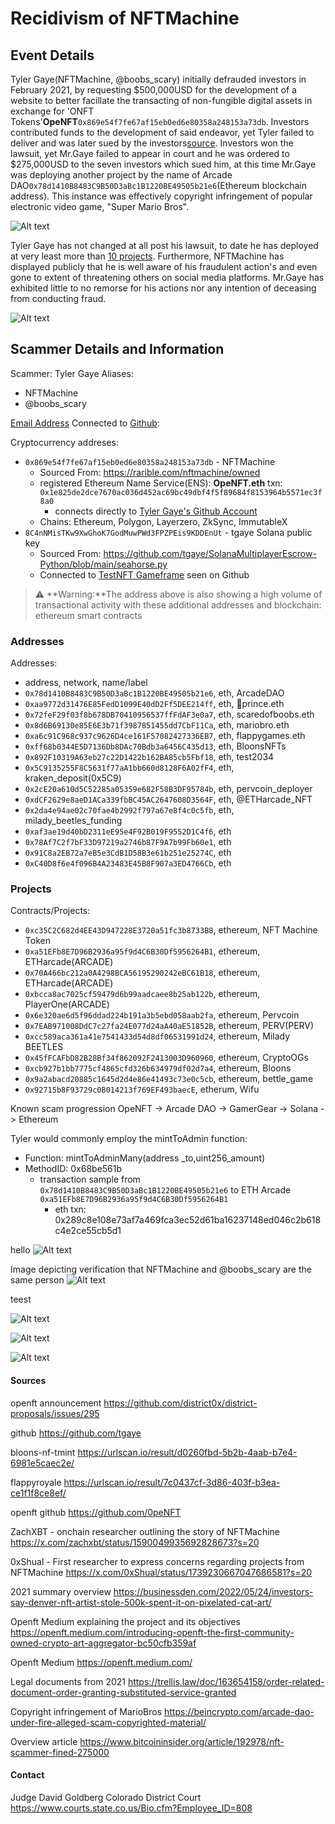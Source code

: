 # Recidivism of NFTMachine

## Event Details

Tyler Gaye(NFTMachine, @boobs_scary) initially defrauded investors in February 2021, by requesting $500,000USD for the development of a website to better facillate the transacting of non-fungible digital assets in exchange for 'ONFT Tokens'**OpeNFT**`0x869e54f7fe67af15eb0ed6e80358a248153a73db`. Investors contributed funds to the development of said endeavor, yet Tyler failed to deliver and was later sued by the investors[source](https://businessden.com/2022/05/24/investors-say-denver-nft-artist-stole-500k-spent-it-on-pixelated-cat-art/). Investors won the lawsuit, yet Mr.Gaye failed to appear in court and he was ordered to $275,000USD to the seven investors which sued him, at this time Mr.Gaye was deploying another project by the name of Arcade DAO`0x78d1410B8483C9B50D3aBc1B1220BE49505b21e6`(Ethereum blockchain address). This instance was effectively copyright infringement of popular electronic video game, "Super Mario Bros".

![Alt text](image-6.png)

Tyler Gaye has not changed at all post his lawsuit, to date he has deployed at very least more than [10 projects](/Projects). Furthermore, NFTMachine has displayed publicly that he is well aware of his fraudulent action's and even gone to extent of threatening others on social media platforms. Mr.Gaye has exhibited little to no remorse for his actions nor any intention of deceasing from conducting fraud.

![Alt text](image.png)

## Scammer Details and Information

Scammer: Tyler Gaye
Aliases:

- NFTMachine
- @boobs_scary

[Email Address](tylercgaye@gmail.com) Connected to [Github](https://github.com/tgaye):

 Cryptocurrency addreses:

- `0x869e54f7fe67af15eb0ed6e80358a248153a73db` - NFTMachine
  - Sourced From: <https://rarible.com/nftmachine/owned>
  - registered Ethereum Name Service(ENS): **OpeNFT.eth** txn: `0x1e825de2dce7670ac036d452ac69bc49dbf4f5f89684f8153964b5571ec3f8a0`
    - connects directly to [Tyler Gaye's Github Account](https://github.com/district0x/district-proposals/issues/295)
  - Chains: Ethereum, Polygon, Layerzero, ZkSync, ImmutableX
- `8C4nNMisTKw9XwGhoK7GodMuwPWd3FPZPEis9KDDEnUt` - tgaye Solana public key
  - Sourced From: <https://github.com/tgaye/SolanaMultiplayerEscrow-Python/blob/main/seahorse.py>
  - Connected to [TestNFT Gameframe](https://solana.fm/address/Hm1sPe2oEjgvFhBewwZmhszw9wd11v2qvBL8VDRrNH47) seen on Github

> :warning: **Warning:**The address above is also showing a high volume of transactional activity with these additional addresses and blockchain: ethereum smart contracts

### Addresses

Addresses:

- address, network, name/label
- `0x78d1410B8483C9B50D3aBc1B1220BE49505b21e6`, eth, ArcadeDAO
- `0xaa9772d31476E85FedD1099E40dD2Ff5DEE214ff`, eth, 👑prince.eth
- `0x72feF29f03f8b678DB70410956537ffFdAF3e0a7`, eth, scaredofboobs.eth
- `0x8d6B69130e85E6E3b71f3987851455dd7CbF11Ca`, eth, mariobro.eth
- `0xa6c91C968c937c9626D4ce161F57082427336EB7`, eth, flappygames.eth
- `0xff68b0344E5D7136Db8DAc70Bdb3a6456C435d13`, eth, BloonsNFTs
- `0x892F10319A63eb27c22D1422b162BA85cb5Fbf18`, eth, test2034
- `0x5C9135255F8C5631f77aA1bb660d8128F6A02fF4`, eth, kraken_deposit(0x5C9)
- `0x2cE20a610d5C52285a05359e682F58B3DF95784b`, eth, pervcoin_deployer
- `0xdCF2629e8aeD1ACa339fbBC45AC2647608D3564F`, eth, @ETHarcade_NFT
- `0x2da4e94ae02c70fae4b2992f797a67e8f4c0c5fb`, eth, milady_beetles_funding
- `0xaf3ae19d40bD2311eE95e4F92B019F9552D1C4f6`, eth
- `0x78Af7C2f7bF33D97219a2746b87F9A7b99Fb60e1`, eth
- `0x91C8a2EB72a7eB5e3CdB1D58B3e61b251e25274C`, eth
- `0xC40D8f6e4f096B4A23483E45B8F907a3ED4766Cb`, eth

### Projects

Contracts/Projects:

- `0xc35C2C682d4EE43D947228E3720a51fc3b8733B8`, ethereum, NFT Machine Token
- `0xa51EFb8E7D96B2936a95f9d4C6B30Df5956264B1`, ethereum, ETHarcade(ARCADE)
- `0x70A466bc212a0A4298BCA56195290242eBC61B18`, ethereum, ETHarcade(ARCADE)
- `0xbcca8ac7025cf59479d6b99aadcaee8b25ab122b`, ethereum, PlayerOne(ARCADE)
- `0x6e320ae6d5f96ddad224b191a3b5ebd058aab2fa`, ethereum, Pervcoin
- `0x7EAB971008DdC7c27fa24E077d24aA40aE51852B`, ethereum, PERV(PERV)
- `0xcc589aca361a41e7541433d54d8df06531991d24`, ethereum, Milady BEETLES
- `0x45fFCAFbD82B28Bf34f862092F2413003D960960`, ethereum, CryptoOGs
- `0xcb927b1bb7775cf4865cfd326b634979df02d7a4`, ethereum, Bloons
- `0x9a2abacd20885c1645d2d4e86e41493c73e0c5cb`, ethereum, bettle_game
- `0x92715b8F93729c0B014213f769EF493baecE`, etherum, Wifu

Known scam progression
OpeNFT -> Arcade DAO -> GamerGear -> Solana -> Ethereum

Tyler would commonly employ the mintToAdmin function:

- Function: mintToAdminMany(address _to,uint256_amount)
- MethodID: 0x68be561b
  - transaction sample from `0x78d1410B8483C9B50D3aBc1B1220BE49505b21e6` to ETH Arcade `0xa51EFb8E7D96B2936a95f9d4C6B30Df5956264B1`
    - eth txn: 0x289c8e108e73af7a469fca3ec52d61ba16237148ed046c2b618c4e2ce55cb5d1

hello
![Alt text](image-4.png)

Image depicting verification that NFTMachine and @boobs_scary are the same person
![Alt text](image-3.png)

teest

![Alt text](image-1.png)

![Alt text](image-2.png)

![Alt text](image-5.png)

#### Sources

openft announcement
<https://github.com/district0x/district-proposals/issues/295>

github
<https://github.com/tgaye>

bloons-nf-tmint
<https://urlscan.io/result/d0260fbd-5b2b-4aab-b7e4-6981e5caec2e/>

flappyroyale
<https://urlscan.io/result/7c0437cf-3d86-403f-b3ea-ce1f1f8ce8ef/>

openft github
<https://github.com/0peNFT>

ZachXBT - onchain researcher outlining the story of NFTMachine
<https://x.com/zachxbt/status/1590049935692828673?s=20>

0xShual - First researcher to express concerns regarding projects from NFTMachine
<https://x.com/0xShual/status/1739230667047686581?s=20>

2021 summary overview
<https://businessden.com/2022/05/24/investors-say-denver-nft-artist-stole-500k-spent-it-on-pixelated-cat-art/>

Openft Medium explaining the project and its objectives
<https://openft.medium.com/introducing-openft-the-first-community-owned-crypto-art-aggregator-bc50cfb359af>

Openft Medium
<https://openft.medium.com/>

Legal documents from 2021
<https://trellis.law/doc/163654158/order-related-document-order-granting-substituted-service-granted>

Copyright infringement of MarioBros
<https://beincrypto.com/arcade-dao-under-fire-alleged-scam-copyrighted-material/>

Overview article
<https://www.bitcoininsider.org/article/192978/nft-scammer-fined-275000>

#### Contact

Judge David Goldberg Colorado District Court
<https://www.courts.state.co.us/Bio.cfm?Employee_ID=808>
